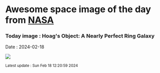 
# Awesome space image of the day from [NASA](https://api.nasa.gov/)

### Today image : Hoag's Object: A Nearly Perfect Ring Galaxy
Date : 2024-02-18

![](https://apod.nasa.gov/apod/image/2402/Hoag_HubbleBlanco_1080.jpg)

<small>Latest update : Sun Feb 18 12:20:59 2024</small>
        